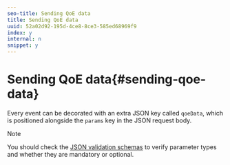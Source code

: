 ```yaml
---
seo-title: Sending QoE data
title: Sending QoE data
uuid: 52a02d92-195d-4ce8-8ce3-585ed68969f9
index: y
internal: n
snippet: y
---
```


# Sending QoE data{#sending-qoe-data}

<a id="section_ggt_yvd_mcb"></a>

Every event can be decorated with an extra JSON key called `qoeData`, which is positioned alongside the `params` key in the JSON request body.

>[!NOTE]
>
>You should check the [JSON validation schemas](../../media-collection-api/mc-api-impl/mc-api-validate-reqs.md) to verify parameter types and whether they are mandatory or optional.

